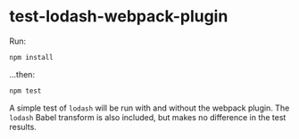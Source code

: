 # test-lodash-webpack-plugin

Run:

```sh
npm install
```

...then:

```sh
npm test
```

A simple test of `lodash` will be run with and without the webpack plugin. The `lodash` Babel
transform is also included, but makes no difference in the test results.
